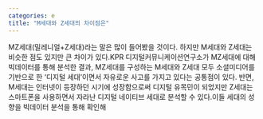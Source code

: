 ```yaml
---
categories: e
title: "M세대와 Z세대의 차이점은"
---
```

MZ세대(밀레니얼+Z세대)라는 말은 많이 들어봤을 것이다. 하지만 M세대와 Z세대는 비슷한 점도 있지만 큰 차이가 있다.KPR 디지털커뮤니케이션연구소가 MZ세대에 대해 빅데이터를 통해 분석한 결과, MZ세대를 구성하는 M세대와 Z세대 모두 소셜미디어를 기반으로 한 ‘디지털 세대’이면서 자유로운 사고를 가지고 있다는 공통점이 있다. 반면, M세대는 인터넷이 등장하던 시기에 성장함으로써 디지털 유목민이 되었지만 Z세대는 스마트폰을 사용하면서 자라난 디지털 네이티브 세대로 분석할 수 있다.이들 세대의 성향을 빅데이터 분석을 통해 확인해